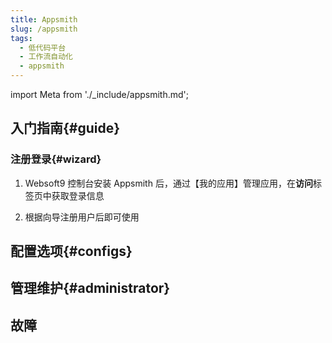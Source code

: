 ```yaml
---
title: Appsmith
slug: /appsmith
tags:
  - 低代码平台
  - 工作流自动化
  - appsmith
---
```


import Meta from './_include/appsmith.md';

<Meta name="meta" />

## 入门指南{#guide}

### 注册登录{#wizard}

1. Websoft9 控制台安装 Appsmith 后，通过【我的应用】管理应用，在**访问**标签页中获取登录信息

2. 根据向导注册用户后即可使用


## 配置选项{#configs}


## 管理维护{#administrator}


## 故障

